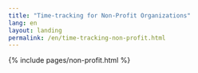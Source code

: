 ```yaml
---
title: "Time-tracking for Non-Profit Organizations"
lang: en
layout: landing
permalink: /en/time-tracking-non-profit.html
---
```


{% include pages/non-profit.html %}
  
 

